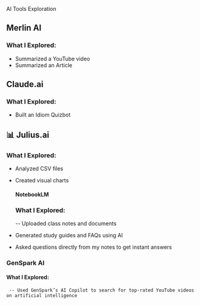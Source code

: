 AI Tools Exploration

## Merlin AI
### What I Explored:
- Summarized  a YouTube video
- Summarized  an Article

##  Claude.ai
### What I Explored:
 - Built an Idiom Quizbot 

  ## 📊 Julius.ai
  ### What I Explored:
- Analyzed CSV files
- Created visual charts

  #### NotebookLM 
  ### What I Explored:
   -- Uploaded class notes and documents
- Generated study guides and FAQs using AI
- Asked questions directly from my notes to get instant answers

### GenSpark AI
 #### What I Explored:
     -- Used GenSpark’s AI Copilot to search for top-rated YouTube videos on artificial intelligence



